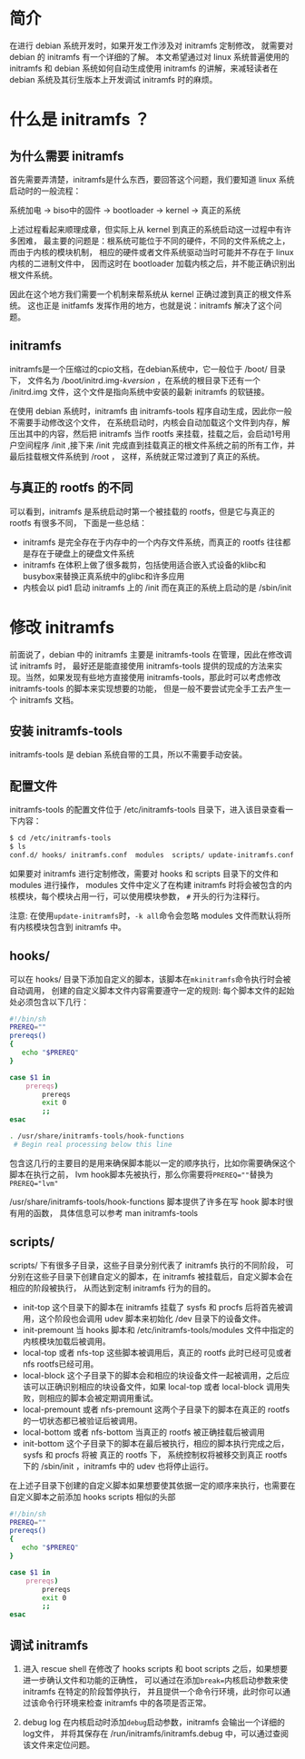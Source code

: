 # 简介
在进行 debian 系统开发时，如果开发工作涉及对 initramfs 定制修改，
就需要对 debian 的 initramfs 有一个详细的了解。
本文希望通过对 linux 系统普遍使用的 initramfs 和 debian 系统如何自动生成使用 initramfs
的讲解，来减轻读者在 debian 系统及其衍生版本上开发调试 initramfs 时的麻烦。

# 什么是 initramfs ？
## 为什么需要 initramfs
首先需要弄清楚，initramfs是什么东西，要回答这个问题，我们要知道 linux 系统启动时的一般流程：

系统加电 -> biso中的固件 -> bootloader -> kernel -> 真正的系统

上述过程看起来顺理成章，但实际上从 kernel 到真正的系统启动这一过程中有许多困难，
最主要的问题是：根系统可能位于不同的硬件，不同的文件系统之上，而由于内核的模块机制，
相应的硬件或者文件系统驱动当时可能并不存在于 linux 内核的二进制文件中，
因而这时在 bootloader 加载内核之后，并不能正确识别出根文件系统。

因此在这个地方我们需要一个机制来帮系统从 kernel 正确过渡到真正的根文件系统。
这也正是 initfamfs 发挥作用的地方，也就是说：initramfs 解决了这个问题。

## initramfs
initramfs是一个压缩过的cpio文档，在debian系统中，它一般位于 /boot/ 目录下，
文件名为 /boot/initrd.img-*kversion* ，在系统的根目录下还有一个 /initrd.img
文件，这个文件是指向系统中安装的最新 initramfs 的软链接。

在使用 debian 系统时，initramfs 由 initramfs-tools 程序自动生成，因此你一般不需要手动修改这个文件，
在系统启动时，内核会自动加载这个文件到内存，解压出其中的内容，然后把 initramfs 当作
rootfs 来挂载，挂载之后，会启动1号用户空间程序 /init ,接下来 /init
完成直到挂载真正的根文件系统之前的所有工作，并最后挂载根文件系统到 /root ，
这样，系统就正常过渡到了真正的系统。

## 与真正的 rootfs 的不同
可以看到，initramfs 是系统启动时第一个被挂载的 rootfs，但是它与真正的 rootfs 有很多不同，
下面是一些总结：

- initramfs 是完全存在于内存中的一个内存文件系统，而真正的 rootfs 往往都是存在于硬盘上的硬盘文件系统
- initramfs 在体积上做了很多裁剪，包括使用适合嵌入式设备的klibc和busybox来替换正真系统中的glibc和许多应用
- 内核会以 pid1 启动 initramfs 上的 /init 而在真正的系统上启动的是 /sbin/init

# 修改 initramfs
前面说了，debian 中的 initramfs 主要是 initramfs-tools 在管理，因此在修改调试 initramfs 时，
最好还是能直接使用 initramfs-tools 提供的现成的方法来实现。当然，如果发现有些地方直接使用
initramfs-tools，那此时可以考虑修改 initramfs-tools 的脚本来实现想要的功能，
但是一般不要尝试完全手工去产生一个 initramfs 文档。

## 安装 initramfs-tools
initramfs-tools 是 debian 系统自带的工具，所以不需要手动安装。

## 配置文件
initramfs-tools 的配置文件位于 /etc/initramfs-tools 目录下，进入该目录查看一下内容：
```bash
$ cd /etc/initramfs-tools
$ ls
conf.d/ hooks/ initramfs.conf  modules  scripts/ update-initramfs.conf
```
如果要对 initramfs 进行定制修改，需要对 hooks 和 scripts 目录下的文件和 modules 进行操作，
modules 文件中定义了在构建 initramfs 时将会被包含的内核模块，每个模块占用一行，可以使用模块参数，
`#` 开头的行为注释行。

注意: 在使用`update-initramfs`时，`-k all`命令会忽略 modules 文件而默认将所有内核模块包含到
initramfs 中。

## hooks/
可以在 hooks/ 目录下添加自定义的脚本，该脚本在`mkinitramfs`命令执行时会被自动调用，
创建的自定义脚本文件内容需要遵守一定的规则:
每个脚本文件的起始处必须包含以下几行：
```bash
#!/bin/sh
PREREQ=""
prereqs()
{
   echo "$PREREQ"
}

case $1 in
    prereqs)
        prereqs
        exit 0
        ;;
esac

. /usr/share/initramfs-tools/hook-functions
 # Begin real processing below this line
```
包含这几行的主要目的是用来确保脚本能以一定的顺序执行，比如你需要确保这个脚本在执行之前，
lvm hook脚本先被执行，那么你需要将`PREREQ=""`替换为`PREREQ="lvm"`

/usr/share/initramfs-tools/hook-functions 脚本提供了许多在写 hook 脚本时很有用的函数，
具体信息可以参考 man initramfs-tools

## scripts/
scripts/ 下有很多子目录，这些子目录分别代表了 initramfs 执行的不同阶段，
可分别在这些子目录下创建自定义的脚本，在 initramfs 被挂载后，自定义脚本会在相应的阶段被执行，
从而达到定制 initramfs 行为的目的。

- init-top 这个目录下的脚本在 initramfs 挂载了 sysfs 和 procfs 后将首先被调用，这个阶段也会调用 udev 脚本来初始化 /dev 目录下的设备文件。
- init-premount 当 hooks 脚本和 /etc/initramfs-tools/modules 文件中指定的内核模块加载后被调用。
- local-top 或者 nfs-top 这些脚本被调用后，真正的 rootfs 此时已经可见或者 nfs rootfs已经可用。
- local-block 这个子目录下的脚本会和相应的块设备文件一起被调用，之后应该可以正确识别相应的块设备文件，如果 local-top 或者 local-block 调用失败，则相应的脚本会被定期调用重试。
- local-premount 或者 nfs-premount 这两个子目录下的脚本在真正的 rootfs 的一切状态都已被验证后被调用。
- local-bottom 或者 nfs-bottom 当真正的 rootfs 被正确挂载后被调用
- init-bottom 这个子目录下的脚本在最后被执行，相应的脚本执行完成之后，sysfs 和 procfs 将被 真正的 rootfs 下，
系统控制权将被移交到真正 rootfs 下的 /sbin/init ，initramfs 中的 udev 也将停止运行。

在上述子目录下创建的自定义脚本如果想要使其依据一定的顺序来执行，也需要在自定义脚本之前添加 hooks scripts 相似的头部
```bash
#!/bin/sh
PREREQ=""
prereqs()
{
   echo "$PREREQ"
}

case $1 in
    prereqs)
        prereqs
        exit 0
        ;;
esac
```

## 调试 initramfs
1. 进入 rescue shell
在修改了 hooks scripts 和 boot scripts 之后，如果想要进一步确认文件和功能的正确性，
可以通过在添加`break=`内核启动参数来使 initramfs 在特定的阶段暂停执行，
并且提供一个命令行环境，此时你可以通过该命令行环境来检查 initramfs 中的各项是否正常。

2. debug log
在内核启动时添加`debug`启动参数，initramfs 会输出一个详细的log文件，
并将其保存在 /run/initramfs/initramfs.debug 中，可以通过查阅该文件来定位问题。